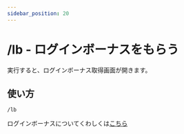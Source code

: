 ```yaml
---
sidebar_position: 20
---
```


# /lb - ログインボーナスをもらう

実行すると、ログインボーナス取得画面が開きます。

## 使い方

```/lb```

ログインボーナスについてくわしくは[こちら](../../functions/timedrewards)
